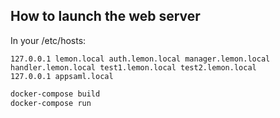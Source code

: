 

How to launch the web server
-----------------------------

In your /etc/hosts:

```
127.0.0.1 lemon.local auth.lemon.local manager.lemon.local handler.lemon.local test1.lemon.local test2.lemon.local
127.0.0.1 appsaml.local
```


```bash
docker-compose build
docker-compose run
```

